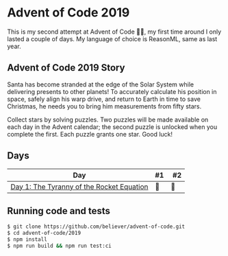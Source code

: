 # Advent of Code 2019

This is my second attempt at Advent of Code 🎅🏻, my first time around I only lasted
a couple of days. My language of choice is ReasonML, same as last year.

## Advent of Code 2019 Story

Santa has become stranded at the edge of the Solar System while delivering presents to other planets! To accurately calculate his position in space, safely align his warp drive, and return to Earth in time to save Christmas, he needs you to bring him measurements from fifty stars.

Collect stars by solving puzzles. Two puzzles will be made available on each day in the Advent calendar; the second puzzle is unlocked when you complete the first. Each puzzle grants one star. Good luck!

## Days

| Day                                                                                                                                                   | #1  |  #2 |
| ----------------------------------------------------------------------------------------------------------------------------------------------------- | --- | --- |
| [Day 1: The Tyranny of the Rocket Equation](https://github.com/believer/advent-of-code/tree/master/2019/src/day-1-the-tyranny-of-the-rocket-equation) | 🌟  | 🌟  |

## Running code and tests

```bash
$ git clone https://github.com/believer/advent-of-code.git
$ cd advent-of-code/2019
$ npm install
$ npm run build && npm run test:ci
```
